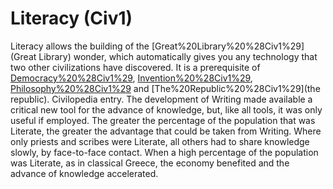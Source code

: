 # Literacy (Civ1)

Literacy allows the building of the [Great%20Library%20%28Civ1%29](Great Library) wonder, which automatically gives you any technology that two other civilizations have discovered.
It is a prerequisite of [Democracy%20%28Civ1%29](democracy), [Invention%20%28Civ1%29](invention), [Philosophy%20%28Civ1%29](philosophy) and [The%20Republic%20%28Civ1%29](the republic).
Civilopedia entry.
The development of Writing made available a critical new tool for the advance of knowledge, but, like all tools, it was only useful if employed. The greater the percentage of the population that was Literate, the greater the advantage that could be taken from Writing. Where only priests and scribes were Literate, all others had to share knowledge slowly, by face-to-face contact. When a high percentage of the population was Literate, as in classical Greece, the economy benefited and the advance of knowledge accelerated.